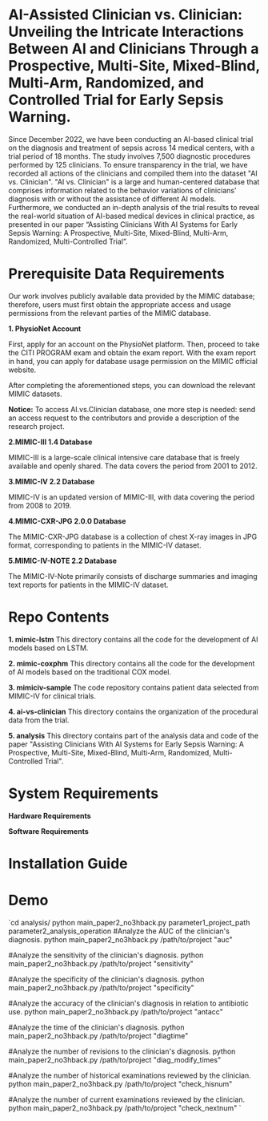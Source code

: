 # AI-Assisted Clinician vs. Clinician: Unveiling the Intricate Interactions Between AI and Clinicians Through a Prospective, Multi-Site, Mixed-Blind, Multi-Arm, Randomized, and Controlled Trial for Early Sepsis Warning.

Since December 2022, we have been conducting an AI-based clinical trial on the diagnosis and treatment of sepsis across 14 medical centers, with a trial period of 18 months. The study involves 7,500 diagnostic procedures performed by 125 clinicians. To ensure transparency in the trial, we have recorded all actions of the clinicians and compiled them into the dataset "AI vs. Clinician". "AI vs. Clinician" is a large and human-centered database that comprises information related to the behavior variations of clinicians’ diagnosis with or without the assistance of different AI models. Furthermore, we conducted an in-depth analysis of the trial results to reveal the real-world situation of AI-based medical devices in clinical practice, as presented in our paper “Assisting Clinicians With AI Systems for Early Sepsis Warning: A Prospective, Multi-Site, Mixed-Blind, Multi-Arm, Randomized, Multi-Controlled Trial”.


# Prerequisite Data Requirements

Our work involves publicly available data provided by the MIMIC database; therefore, users must first obtain the appropriate access and usage permissions from the relevant parties of the MIMIC database.

**1. PhysioNet Account**

First, apply for an account on the PhysioNet platform. Then, proceed to take the CITI PROGRAM exam and obtain the exam report. With the exam report in hand, you can apply for database usage permission on the MIMIC official website.

After completing the aforementioned steps, you can download the relevant MIMIC datasets.

**Notice:**  To access AI.vs.Clinician database, one more step is needed: send an access request to the contributors and provide a description of the research project.

**2.MIMIC-III 1.4 Database**

MIMIC-III is a large-scale clinical intensive care database that is freely available and openly shared. The data covers the period from 2001 to 2012.

**3.MIMIC-IV 2.2 Database**

MIMIC-IV is an updated version of MIMIC-III, with data covering the period from 2008 to 2019.


**4.MIMIC-CXR-JPG 2.0.0 Database**

The MIMIC-CXR-JPG database is a collection of chest X-ray images in JPG format, corresponding to patients in the MIMIC-IV dataset.


**5.MIMIC-IV-NOTE 2.2 Database**

The MIMIC-IV-Note primarily consists of discharge summaries and imaging text reports for patients in the MIMIC-IV dataset.




# Repo Contents

**1. mimic-lstm** This directory contains all the code for the development of AI models based on LSTM.

**2. mimic-coxphm** This directory contains all the code for the development of AI models based on the traditional COX model.

**3. mimiciv-sample**  The code repository contains patient data selected from MIMIC-IV for clinical trials.

**4. ai-vs-clinician**  This directory contains the organization of the procedural data from the trial.

**5. analysis**  This directory contains part of the analysis data and code of the paper "Assisting Clinicians With AI Systems for Early Sepsis Warning: A Prospective, Multi-Site, Mixed-Blind, Multi-Arm, Randomized, Multi-Controlled Trial".



# System Requirements

**Hardware Requirements**


**Software Requirements**


# Installation Guide


# Demo

`cd analysis/
 python main_paper2_no3hback.py parameter1_project_path parameter2_analysis_operation
 #Analyze the AUC of the clinician's diagnosis.
 python main_paper2_no3hback.py /path/to/project "auc"
 
 #Analyze the sensitivity of the clinician's diagnosis.
 python main_paper2_no3hback.py /path/to/project "sensitivity"

 #Analyze the specificity of the clinician's diagnosis.
 python main_paper2_no3hback.py /path/to/project "specificity"

 #Analyze the accuracy of the clinician's diagnosis in relation to antibiotic use.
 python main_paper2_no3hback.py /path/to/project "antacc"

 #Analyze the time of the clinician's diagnosis.
 python main_paper2_no3hback.py /path/to/project "diagtime"

 #Analyze the number of revisions to the clinician's diagnosis.
 python main_paper2_no3hback.py /path/to/project "diag_modify_times"
 
 #Analyze the number of historical examinations reviewed by the clinician.
 python main_paper2_no3hback.py /path/to/project "check_hisnum"
 
 #Analyze the number of current examinations reviewed by the clinician.
 python main_paper2_no3hback.py /path/to/project "check_nextnum"
`































